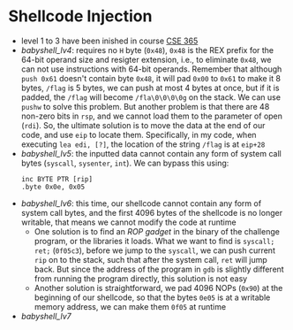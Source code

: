 # Shellcode Injection
- level 1 to 3 have been inished in course [CSE 365](https://github.com/he15enbug/cse-365)
- *babyshell_lv4*: requires no `H` byte (`0x48`), `0x48` is the REX prefix for the 64-bit operand size and resigter extension, i.e., to eliminate `0x48`, we can not use instructions with 64-bit operands. Remember that although `push 0x61` doesn't contain byte `0x48`, it will pad `0x00` to `0x61` to make it 8 bytes, `/flag` is 5 bytes, we can push at most 4 bytes at once, but if it is padded, the `/flag` will become `/fla\0\0\0\0g` on the stack. We can use `pushw` to solve this problem. But another problem is that there are 48 non-zero bits in `rsp`, and we cannot load them to the parameter of open (`rdi`). So, the ultimate solution is to move the data at the end of our code, and use `eip` to locate them. Specifically, in my code, when executing `lea edi, [?]`, the location of the string `/flag` is at `eip+28`
- *babyshell_lv5*: the inputted data cannot contain any form of system call bytes (`syscall`, `sysenter`, `int`). We can bypass this using:
    ```
    inc BYTE PTR [rip]
    .byte 0x0e, 0x05
    ```
- *babyshell_lv6*: this time, our shellcode cannot contain any form of system call bytes, and the first 4096 bytes of the shellcode is no longer writable, that means we cannot modify the code at runtime
    - One solution is to find an *ROP gadget* in the binary of the challenge program, or the libraries it loads. What we want to find is `syscall; ret;` (`0f05c3`), before we jump to the `syscall`, we can push current `rip` on to the stack, such that after the system call, `ret` will jump back. But since the address of the program in `gdb` is slightly different from running the program directly, this solution is not easy
    - Another solution is straightforward, we pad 4096 NOPs (`0x90`) at the beginning of our shellcode, so that the bytes `0e05` is at a writable memory address, we can make them `0f05` at runtime
- *babyshell_lv7*